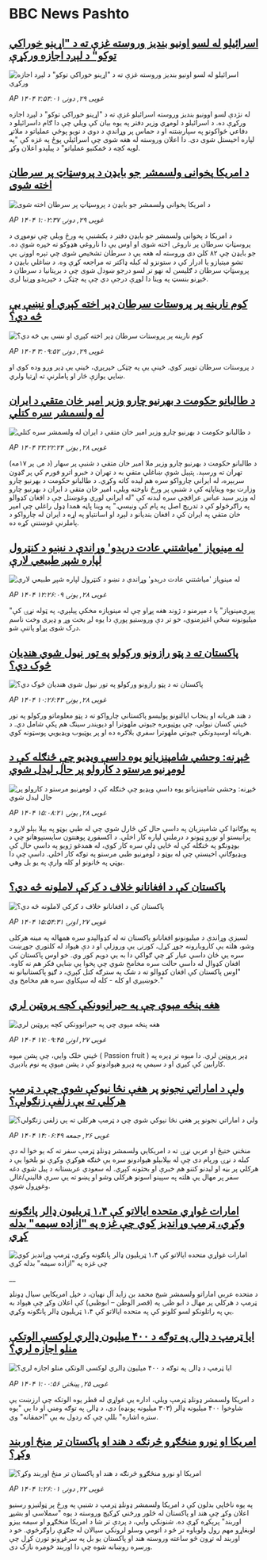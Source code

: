 # BBC News Pashto## [اسرائیلو له لسو اونيو بنديز وروسته غزې ته د "اړينو خوراکي توکو" د لېږد اجازه ورکړې](https://www.bbc.com/pashto/articles/c5y80dnpryzo?at_campaign=githubrss)![اسرائیلو له لسو اونيو بنديز وروسته غزې ته د "اړينو خوراکي توکو" د لېږد اجازه ورکړې](https://ichef.bbci.co.uk/ace/standard/240/cpsprodpb/54cc/live/6d6c8730-345c-11f0-8519-3b5a01ebe413.jpg)_AP ۱۴۰۴ غویی ۲۹, دونۍ ۲:۵۴:۰۱_له نژدې لسو اوونيو بنديز وروسته اسرائيلو غزې ته د "اړينو خوراکي توکو" د لېږد اجازه ورکړې ده. د اسرائيلو د لومړي وزير دفتر په يوه بيان کې ويلي چې دا ګام داسرائيلو د دفاعي ځواکونو په سپارښتنه او د حماس پر وړاندې د دوی د نويو پوځي عملياتو د ملاتړ لپاره اخيستل شوی دی. دا اعلان وروسته له هغه شوی چې اسرائيلي پوځ په غزه کې "په لويه کچه د ځمکنيو عملياتو" د پيلېدو اعلان وکړ.## [د امریکا پخوانی ولسمشر جو بايډن د پروسټاټ پر سرطان اخته شوی](https://www.bbc.com/pashto/articles/clyg8zx75rxo?at_campaign=githubrss)![د امریکا پخوانی ولسمشر جو بايډن د پروسټاټ پر سرطان اخته شوی](https://ichef.bbci.co.uk/ace/standard/240/cpsprodpb/bfe2/live/d7134040-344b-11f0-8947-7d6241f9fce9.jpg)_AP ۱۴۰۴ غویی ۲۹, دونۍ ۱:۰۲:۳۷_د امریکا د پخوانی ولسمشر جو بايډن دفتر د يکشنبې په ورځ ويلي چې نوموړی د پروسټاټ سرطان پر ناروغۍ اخته شوی او اوس يې دا ناروغي هډوکو ته خپره شوې ده. جو بايډن چې ۸۲ کلن دی وروسته له هغه يې د سرطان تشخيص شوی چې تېره اوونۍ يې تشو ميتيازو يا ادرار کې د ستونزو له کبله ډاکتر ته مراجعه کړې وه. د ښاغلي بايډن د پروسټاټ سرطان د ګليسن له نهو تر  لسو درجو ښودل شوی چې د بريتانيا د سرطان د څېړنو بنسټ په وينا دا لوړې درجې دي چې په چټکۍ د خپرېدو وړتيا لري.## [کوم نارینه پر پروستات سرطان ډېر اخته کېږي او نښې یې څه دي؟](https://www.bbc.com/pashto/articles/ce818lmnmv3o?at_campaign=githubrss)![کوم نارینه پر پروستات سرطان ډېر اخته کېږي او نښې یې څه دي؟](https://ichef.bbci.co.uk/ace/standard/240/cpsprodpb/b2a2/live/a30ea2f0-907a-11ef-a829-f51f83b4798d.jpg)_AP ۱۴۰۴ غویی ۲۹, دونۍ ۳:۰۹:۵۲_د‌ پروستات سرطان توپیر کوي. ځینې یې په چټکۍ خپرېږي، ځینې یې ډېر ورو وده کوي او ښايي یوازې څار او پاملرنې ته اړتیا ولري.## [د طالبانو حکومت د بهرنيو چارو وزير امير خان متقي د ايران له ولسمشر سره کتلي](https://www.bbc.com/pashto/articles/crmkjdk07kyo?at_campaign=githubrss)![د طالبانو حکومت د بهرنيو چارو وزير امير خان متقي د ايران له ولسمشر سره کتلي](https://ichef.bbci.co.uk/ace/standard/240/cpsprodpb/502f/live/c89acbd0-343e-11f0-8ab1-e10c5421b2ce.jpg)_AP ۱۴۰۴ غویی ۲۸, يونۍ ۲۳:۲۲:۲۴_د طالبانو حکومت د بهرنیو چارو وزیر ملا امیر خان متقي د شنبې پر سهار (د مۍ پر ۱۷مه) تهران ته ورسېد. پتېیل شوې ښاغلي متقي به د تهران د خبرو اترو فورم کې پر ګډون سربېره، له  ایراني چارواکو سره هم لیده کاته وکړي.
د طالبانو حکومت د بهرنیو چارو وزارت یوه ویناپاڼه کې د شنبې پر ورځ ناوخته ویلي، امیر خان متقي د ایران د بهرنیو چارو له وزیر سید عباس عراقچي سره لیدنه کې "له ايراني لوري وغوښتل چې د افغان کډوالو په راګرځولو کې د تدريج اصل په پام کې ونيسي."
په وينا پاڼه همدا ډول راغلي چې امير خان متقي په ايران کې د افغان بنديانو د لېږد او اسانتياو په اړه د ايران له چارواکو د پاملرنې غوښتنې کړه ده.## [له ‌مینوپاز 'میاشتني عادت درېدو' وړاندې د نښو د کنټرول لپاره شپږ طبیعي لارې](https://www.bbc.com/pashto/articles/ce9v2zrzxn9o?at_campaign=githubrss)![له ‌مینوپاز 'میاشتني عادت درېدو' وړاندې د نښو د کنټرول لپاره شپږ طبیعي لارې](https://ichef.bbci.co.uk/ace/standard/240/cpsprodpb/f566/live/84cf03b0-33d7-11f0-8519-3b5a01ebe413.jpg)_AP ۱۴۰۴ غویی ۲۸, يونۍ ۱۲:۲۶:۰۹_"پیري‌مینوپاز" یا د مېرمنو د ژوند هغه پړاو چې له مینوپازه مخکې پیلېږي، په ټوله نړۍ کې میلیونونه ښځې اغېزمنوي، خو تر دې وروستیو پورې دا یوه لږ بحث وړ و ډېری وخت ناسم درک شوی پړاو پاتنې شو.## [ پاکستان ته د پټو رازونو ورکولو په تور نیول شوي هندیان څوک دي؟](https://www.bbc.com/pashto/articles/cpvk4v2rx9zo?at_campaign=githubrss)![ پاکستان ته د پټو رازونو ورکولو په تور نیول شوي هندیان څوک دي؟](https://ichef.bbci.co.uk/ace/standard/240/cpsprodpb/485f/live/e8af45a0-33c5-11f0-8947-7d6241f9fce9.jpg)_AP ۱۴۰۴ غویی ۲۸, يونۍ ۱۰:۲۶:۴۳_د هند هریانه او پنجاب ایالتونو پولیسو پاکستاني چارواکو ته د پټو معلوماتو ورکولو په تور ځینې کسان نیولي، چې یوټیوبره جیوتي ملهوترا او دیویندر سینګ هم پکې شامل دي.
د هریانه اوسېدونکې جیوتي ملهوترا سفري بلاګره ده او پر یوټیوب ویډیويي پوسټونه کوي.## [څېړنه: وحشي شامپنزیانو یوه داسې ویډيو چې ځنګله کې د لومړنیو مرستو د کارولو پر حال لیدل شوي](https://www.bbc.com/pashto/articles/c3e5v830pn0o?at_campaign=githubrss)![څېړنه: وحشي شامپنزیانو یوه داسې ویډيو چې ځنګله کې د لومړنیو مرستو د کارولو پر حال لیدل شوي](https://ichef.bbci.co.uk/ace/standard/240/cpsprodpb/d430/live/a0d369b0-33f1-11f0-8519-3b5a01ebe413.jpg)_AP ۱۴۰۴ غویی ۲۸, يونۍ ۱۵:۰۸:۲۱_په یوګانډا کې شامپنزیان په داسې حال کې څارل شوي چې له طبي بوټو په بېلا بېلو لارو د پرانیستو او نورو ټپونو د درملنې لپاره کار اخلي.
د اکسفورډ پوهنتون سایسنپوهانو چې د بوډونګو په ځنګله کې له ځايي ډلې سره کار کوي، له همدغو ژویو په داسې حال کې ویډیوګانې اخیستې چې له بوټو د لومړنیو طبي مرستو په توګه کار اخلي. داسې چې دا بوټي په ځانونو او کله وارې په یو بل وهي.## [پاکستان کې د افغانانو خلاف د کرکې لاملونه څه دي؟](https://www.bbc.com/pashto/articles/c39x01plgp0o?at_campaign=githubrss)![پاکستان کې د افغانانو خلاف د کرکې لاملونه څه دي؟](https://ichef.bbci.co.uk/ace/standard/240/cpsprodpb/5b38/live/3a52e1e0-3007-11f0-8947-7d6241f9fce9.jpg)_AP ۱۴۰۴ غویی ۲۷, اونۍ ۱۵:۵۴:۳۱_لسیزې وړاندې د میلیونونو افغانانو پاکستان ته له کډوالېدو سره همهاله په مینه هرکلی وشو، هلته یې کاروبارونه جوړ کړل، کورنۍ یې وروزلې او د دې هېواد له کلتوري جوړښت سره یې ځان داسې عیار کړ چې ګواکې دا به یې دویم کور وي. خو اوس پاکستان کې افغان کډوال له داسې حالت سره مخامخ شوي چې پخوا یې ښايي فکر هم نه کاوه. "اوس پاکستان کې افغان کډوالو ته د شک په سترګه کتل کېږي، د ګڼو پاکستانیانو نه خوښېږي او کله - کله له سپکاوي سره هم مخامخ وي."## [هغه پنځه مېوې چې په حیرانوونکې کچه پروټین لري](https://www.bbc.com/pashto/articles/cje7v170zg7o?at_campaign=githubrss)![هغه پنځه مېوې چې په حیرانوونکې کچه پروټین لري](https://ichef.bbci.co.uk/ace/standard/240/cpsprodpb/4709/live/a1e34600-32d3-11f0-8519-3b5a01ebe413.jpg)_AP ۱۴۰۴ غویی ۲۷, اونۍ ۱۷:۰۹:۴۵_ځینې خلک وايي، چې پشن مېوه ( Passion fruit ) ډېر پروټین لري. دا مېوه تر ډېره په کارابین کې کېږي او د سیمې په ډېرو هېوادونو کې د پشن مېوې په نوم یادېږي.## [ولې د اماراتي نجونو پر هغې نڅا نیوکې شوې چې د ټرمپ هرکلي ته یې زلفې زنګولې؟](https://www.bbc.com/pashto/articles/cy4emjm0pv2o?at_campaign=githubrss)![ولې د اماراتي نجونو پر هغې نڅا نیوکې شوې چې د ټرمپ هرکلي ته یې زلفې زنګولې؟](https://ichef.bbci.co.uk/ace/standard/240/cpsprodpb/4f71/live/50086480-325d-11f0-8519-3b5a01ebe413.jpg)_AP ۱۴۰۴ غویی ۲۶, جمعه ۱۴:۰۶:۴۹_منځني ختيځ او عربي نړۍ ته د امریکايي ولسمشر ډونلډ ټرمپ‌ سفر ته که یو خوا له دې کبله د نړۍ ورپام دی چې له بېلابېلو هېوادونو سره یې څنګه هوکړې وکړې نو بلخوا یې د هرکلي پر بڼه او لیدنو کتنو هم خبرې او بحثونه کېږي.
له سعودي عربستانه د پیل شوي دغه سفر پر مهال یې هلته په سپينو اسونو هرکلی وشو او پښو ته یې سرې قالینې/غالۍ وغوړول شوې.## [امارات غواړي متحده ایالاتو کې ۱،۴ ټریلیون ډالر پانګونه وکړي، ټرمپ وړاندیز کوي چې غزه په "ازاده سیمه" بدله کړي](https://www.bbc.co.uk/pashto/live/c5y64r3j7yyt?at_campaign=githubrss)![امارات غواړي متحده ایالاتو کې ۱،۴ ټریلیون ډالر پانګونه وکړي، ټرمپ وړاندیز کوي چې غزه په "ازاده سیمه" بدله کړي](https://ichef.bbci.co.uk/ace/standard/240/cpsprodpb/27f5/live/14946860-31d9-11f0-96c3-cf669419a2b0.png)__د متحده عربي اماراتو ولسمشر شیخ محمد بن زاید آل نهیان، د خپل امریکايي سیال ډونلډ ټرمپ د هرکلي پر مهال د ابو ظبۍ په (قصر الوطن – ابوظبي) کې اعلان وکړ چې هېواد به یې په راتلونکو لسو کلونو کې په متحده ایالاتو کې ۱،۴ ټریلیون ډالر پانګونه وکړي.## [ایا ټرمپ د ډالۍ په توګه د ۴۰۰ میلیون ډالري لوکسې الوتکې منلو اجازه لري؟](https://www.bbc.com/pashto/articles/c4g6xzp88y3o?at_campaign=githubrss)![ایا ټرمپ د ډالۍ په توګه د ۴۰۰ میلیون ډالري لوکسې الوتکې منلو اجازه لري؟](https://ichef.bbci.co.uk/ace/standard/240/cpsprodpb/acd7/live/b5b9cd60-3121-11f0-96c3-cf669419a2b0.jpg)_AP ۱۴۰۴ غویی ۲۵, پينځنۍ ۱:۰۰:۵۶_د امریکا ولسمشر ډونلډ ټرمپ ویلي، اداره یې غواړي له قطر یوه الوتکه چې ارزښت یې شاوخوا ۴۰۰ میلیونه ډالر (۳۰۳ میلیونه پونډه) دی، د ډالۍ په توګه ومني او دا یې "یوه ستره اشاره" بللې چې که ردول به یې "احمقانه" وي.## [امریکا او نورو منځګړو څرنګه د هند او پاکستان تر منځ اوربند وکړ؟](https://www.bbc.com/pashto/articles/clyq218l9weo?at_campaign=githubrss)![امریکا او نورو منځګړو څرنګه د هند او پاکستان تر منځ اوربند وکړ؟](https://ichef.bbci.co.uk/ace/standard/240/cpsprodpb/737f/live/4d4b47a0-2e3c-11f0-8ff1-59f5dcf8e9f5.jpg)_AP ۱۴۰۴ غویی ۲۲, دونۍ ۱:۲۶:۰۱_په يوه ناڅاپي بدلون کې د امریکا ولسمشر ډونلډ ټرمپ د شنبې په ورځ پر ټولنيزو رسنيو اعلان وکړ چې هند او پاکستان له څلور ورځني کړکېچ وروسته د يوه "سملاسي او بشپړ اوربند" پرېکړه کړې ده. شنونکي وايي، د پردې تر شا د امریکا منځګړو او سيمه ييزو لوبغاړو مهم رول ولوباوه تر څو د اتومې وسلو لرونکي سيالان له جګړې راوګرځوي. خو د اوربند له تړون څو ساعته وروسته  هند او پاکستان يو بل په سرغړونو تورن کړل چې ورسره روښانه شوه چې دا اوربند څومره نازک دی.